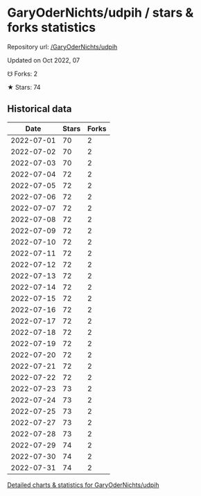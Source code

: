 # GaryOderNichts/udpih / stars & forks statistics

Repository url: [/GaryOderNichts/udpih](https://github.com/GaryOderNichts/udpih)

Updated on Oct 2022, 07

☋ Forks: 2

★ Stars: 74

## Historical data
| Date | Stars | Forks |
|------|-------|-------|
| 2022-07-01 | 70 | 2 | 
| 2022-07-02 | 70 | 2 | 
| 2022-07-03 | 70 | 2 | 
| 2022-07-04 | 72 | 2 | 
| 2022-07-05 | 72 | 2 | 
| 2022-07-06 | 72 | 2 | 
| 2022-07-07 | 72 | 2 | 
| 2022-07-08 | 72 | 2 | 
| 2022-07-09 | 72 | 2 | 
| 2022-07-10 | 72 | 2 | 
| 2022-07-11 | 72 | 2 | 
| 2022-07-12 | 72 | 2 | 
| 2022-07-13 | 72 | 2 | 
| 2022-07-14 | 72 | 2 | 
| 2022-07-15 | 72 | 2 | 
| 2022-07-16 | 72 | 2 | 
| 2022-07-17 | 72 | 2 | 
| 2022-07-18 | 72 | 2 | 
| 2022-07-19 | 72 | 2 | 
| 2022-07-20 | 72 | 2 | 
| 2022-07-21 | 72 | 2 | 
| 2022-07-22 | 72 | 2 | 
| 2022-07-23 | 73 | 2 | 
| 2022-07-24 | 73 | 2 | 
| 2022-07-25 | 73 | 2 | 
| 2022-07-27 | 73 | 2 | 
| 2022-07-28 | 73 | 2 | 
| 2022-07-29 | 74 | 2 | 
| 2022-07-30 | 74 | 2 | 
| 2022-07-31 | 74 | 2 | 


[Detailed charts & statistics for GaryOderNichts/udpih](https://reviewgithub.com/rep/GaryOderNichts/udpih)
